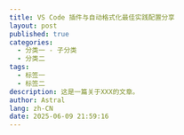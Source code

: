 ```yaml
---
title: VS Code 插件与自动格式化最佳实践配置分享
layout: post
published: true
categories:
  - 分类一 - 子分类
  - 分类二
tags:
  - 标签一
  - 标签二
description: 这是一篇关于XXX的文章。
author: Astral
lang: zh-CN
date: 2025-06-09 21:59:16
---
```

